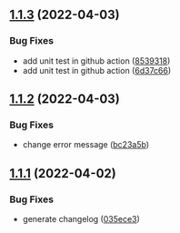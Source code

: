 ## [1.1.3](https://github.com/ai86109/check-deadline/compare/v1.1.2...v1.1.3) (2022-04-03)


### Bug Fixes

* add unit test in github action ([8539318](https://github.com/ai86109/check-deadline/commit/8539318f590087c1fdb23ea47140489bbafe3552))
* add unit test in github action ([6d37c66](https://github.com/ai86109/check-deadline/commit/6d37c66b86225929a70da3982ddb3a7ea55c60e3))

## [1.1.2](https://github.com/ai86109/check-deadline/compare/v1.1.1...v1.1.2) (2022-04-03)


### Bug Fixes

* change error message ([bc23a5b](https://github.com/ai86109/check-deadline/commit/bc23a5b17ab60948228af66b1866cdf581a74946))

## [1.1.1](https://github.com/ai86109/check-deadline/compare/v1.1.0...v1.1.1) (2022-04-02)


### Bug Fixes

* generate changelog ([035ece3](https://github.com/ai86109/check-deadline/commit/035ece3247df143f659a43d8af944d1cd41cb2ca))
